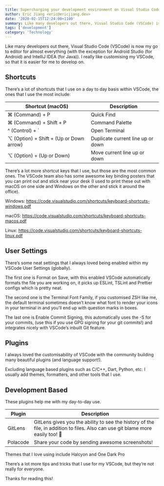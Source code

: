 ```yaml
---
title: Supercharging your development environment on Visual Studio Code
author: Eric Jiang <eric@ericjiang.dev>
date: '2020-02-15T12:24:00+1100'
summary: Like many developers out there, Visual Studio Code (VSCode) is now my go to editor for almost everything (with the exception for Android Studio (for Android) and IntelliJ IDEA (for Java)). I really like customising my VSCode, so that it is easier for me to develop on.
tags: ['development']
category: 'Technology'
---
```


Like many developers out there, Visual Studio Code (VSCode) is now my go to editor for almost everything (with the exception for Android Studio (for Android) and IntelliJ IDEA (for Java)). I really like customising my VSCode, so that it is easier for me to develop on.

## Shortcuts

There’s a lot of shortcuts that I use on a day to day basis within VSCode, the ones that I use the most include:

| Shortcut (macOS)                        | Description                       |
| --------------------------------------- | --------------------------------- |
| ⌘ (Command) + P                         | Quick Find                        |
| ⌘ (Command) + Shift + P                 | Command Palette                   |
| ^ (Control) + \`                        | Open Terminal                     |
| ⌥ (Option) + Shift + (Up or Down arrow) | Duplicate current line up or down |
| ⌥ (Option) + (Up or Down)               | Move current line up or down      |

There’s a lot more shortcut keys that I use, but those are the most common ones. The VSCode team also has some awesome key binding posters that you can print out and stick near your desk (I used to print these out with macOS on one side and Windows on the other and stick it around the office).

Windows: https://code.visualstudio.com/shortcuts/keyboard-shortcuts-windows.pdf

macOS: https://code.visualstudio.com/shortcuts/keyboard-shortcuts-macos.pdf

Linux: https://code.visualstudio.com/shortcuts/keyboard-shortcuts-linux.pdf

## User Settings

There’s some neat settings that I always loved being enabled within my VSCode User Settings (globally).

The first one is Format on Save, with this enabled VSCode automatically formats the file you are working on, it picks up ESLint, TSLint and Prettier configs which is pretty neat.

The second one is the Terminal Font Family, if you customised ZSH like me, the default terminal sometimes doesn’t know what font to render your icons in your terminal in and you’ll end up with question marks in boxes.

The last one is Enable Commit Signing, this automatically uses the -S for your commits, (use this if you use GPG signing for your git commits!) and integrates nicely with VSCode’s inbuilt Git feature.

## Plugins

I always loved the customisability of VSCode with the community building many beautiful plugins (and language support!).

Excluding language based plugins such as C/C++, Dart, Python, etc. I usually add themes, formatters, and other tools that I use.

## Development Based

These plugins help me with my day-to-day use.

| Plugin   | Description                                                                                                                    |
| -------- | ------------------------------------------------------------------------------------------------------------------------------ |
| GitLens  | GitLens gives you the ability to see the history of the file, in addition to files. Also can use git blame more easily too! 🙈 |
| Polacode | Share your code by sending awesome screenshots!                                                                                |

Themes that I love using include Halcyon and One Dark Pro

There’s a lot more tips and tricks that I use for my VSCode, but they’re not really for everyone.

Thanks for reading this!
